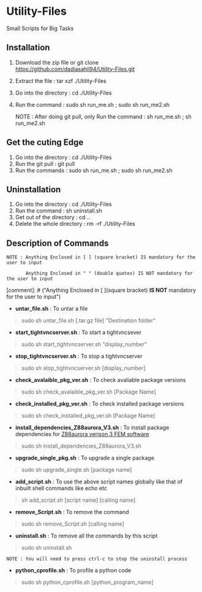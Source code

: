 # Utility-Files
Small Scripts for Big Tasks

## Installation
1. Download the zip file or git clone https://github.com/dadiasahil94/Utility-Files.git
2. Extract the file : tar xzf ./Utility-Files
3. Go into the directory : cd ./Utility-Files
4. Run the command : sudo sh run_me.sh ; sudo sh run_me2.sh

	NOTE : After doing git pull, only Run the command : sh run_me.sh ; sh run_me2.sh

## Get the cuting Edge
1. Go into the directory : cd ./Utility-Files
2. Run the git pull : git pull
3. Run the commands : sudo sh run_me.sh ; sudo sh run_me2.sh

## Uninstallation

1. Go into the directory : cd ./Utility-Files
2. Run the command : sh uninstall.sh
3. Get out of the directory : cd ..
4. Delete the whole directory : rm -rf ./Utility-Files

## Description of Commands

	NOTE : Anything Enclosed in [ ] (square bracket) IS mandatory for the user to input

	       Anything Enclosed in " " (double quotes) IS NOT mandatory for the user to input

[comment]: # ("Anything Enclosed in [ ](square bracket) **IS NOT**  mandatory for the user to input")


* __untar_file.sh__ : To untar a file
> sudo sh untar_file.sh [.tar.gz file] "Destination folder"

* __start_tightvncserver.sh__ : To start a tightvncsever
> sudo sh start_tightvncserver.sh "display_number"

* __stop_tightvncserver.sh__ : To stop a tightvncserver
> sudo sh stop_tightvncserver.sh [display_number]

* __check_avalaible_pkg_ver.sh__ : To check avaliable package versions
>  sudo sh check_avalaible_pkg_ver.sh [Package Name]

* __check_installed_pkg_ver.sh__ : To check installed package versions
> sudo sh check_installed_pkg_ver.sh [Package Name]

* __install_dependencies_Z88aurora_V3.sh__ : To install package dependencies for [Z88aurora verison 3 FEM software](http://en.z88.de/download-z88aurora/)
> sudo sh install_dependencies_Z88aurora_V3.sh

* __upgrade_single_pkg.sh__ : To upgrade a single package
> sudo sh upgrade_single.sh [package name]

* __add_script.sh__ : To use the above script names globally like that of inbuilt shell commands like echo etc
> sh add_script.sh [script name] [calling name]

* __remove_Script.sh__ : To remove the command
> sudo sh remove_Script.sh [calling name]

* __uninstall.sh__ : To remove all the commands by this script
> sudo sh uninstall.sh

	NOTE : You will need to press ctrl-c to stop the uninstall process

* __python_cprofile.sh__ : To profile a python code
> sudo sh python_cprofile.sh [python_program_name]
